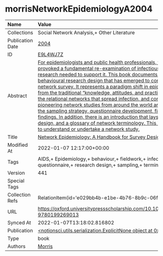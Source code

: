 # morrisNetworkEpidemiologyA2004
| Name             | Value                                                                                                                                                                                                                                                                                                                                                                                                                                                                                                                                                                                                                                                                                                                                                                                                                                                                                                                                                                                                                                                                                                |
|:-----------------|:-----------------------------------------------------------------------------------------------------------------------------------------------------------------------------------------------------------------------------------------------------------------------------------------------------------------------------------------------------------------------------------------------------------------------------------------------------------------------------------------------------------------------------------------------------------------------------------------------------------------------------------------------------------------------------------------------------------------------------------------------------------------------------------------------------------------------------------------------------------------------------------------------------------------------------------------------------------------------------------------------------------------------------------------------------------------------------------------------------|
| Collections      | Social Network Analysis,+ Other Literature                                                                                                                                                                                                                                                                                                                                                                                                                                                                                                                                                                                                                                                                                                                                                                                                                                                                                                                                                                                                                                                           |
| Publication Date | [2004](<notionsci.utils.serialization.ExplicitNone object at 0x7f61bfbedd30>)                                                                                                                                                                                                                                                                                                                                                                                                                                                                                                                                                                                                                                                                                                                                                                                                                                                                                                                                                                                                                        |
| ID               | [E9L4WJ7Z](<notionsci.utils.serialization.ExplicitNone object at 0x7f61bfbede50>)                                                                                                                                                                                                                                                                                                                                                                                                                                                                                                                                                                                                                                                                                                                                                                                                                                                                                                                                                                                                                    |
| Abstract         | [For epidemiologists and public health professionals, the global epidemic of HIV/AIDS has provoked a fundamental re-examination of infectious disease prevention and the research needed to support it. This book documents and explains a breakthrough in behavioural research design that has emerged to confront this new challenge: the network survey. It represents a paradigm shift in epidemiology, broadening the focus from the traditional “knowledge, attitudes, and practices (KAP)” of individuals to mapping the relational networks that spread infection, and constrain behavioural change. Eight pioneering network studies from around the world are reviewed, with extensive detail on the sampling strategy, questionnaire development, fieldwork experiences, and key findings. In addition, there is an introduction that lays out the basics of network survey design, and a glossary of network terminology. This is a unique resource for all who wish to understand or undertake a network study.](<notionsci.utils.serialization.ExplicitNone object at 0x7f61bfbedf70>) |
| Title            | [Network Epidemiology: A Handbook for Survey Design and Data Collection](<notionsci.utils.serialization.ExplicitNone object at 0x7f61bfbf00d0>)                                                                                                                                                                                                                                                                                                                                                                                                                                                                                                                                                                                                                                                                                                                                                                                                                                                                                                                                                      |
| Modified At      | 2022-01-07 12:17:00+00:00                                                                                                                                                                                                                                                                                                                                                                                                                                                                                                                                                                                                                                                                                                                                                                                                                                                                                                                                                                                                                                                                            |
| Tags             | AIDS,+ Epidemiology,+ behaviour,+ fieldwork,+ infectious disease,+ network survey,+ questionnaire,+ research design,+ sampling,+ terminology                                                                                                                                                                                                                                                                                                                                                                                                                                                                                                                                                                                                                                                                                                                                                                                                                                                                                                                                                         |
| Version          | 441                                                                                                                                                                                                                                                                                                                                                                                                                                                                                                                                                                                                                                                                                                                                                                                                                                                                                                                                                                                                                                                                                                  |
| Special Tags     |                                                                                                                                                                                                                                                                                                                                                                                                                                                                                                                                                                                                                                                                                                                                                                                                                                                                                                                                                                                                                                                                                                      |
| Collection Refs  | RelationItem(id='e029bb4b-e1be-4b76-8b9c-06f572003502')                                                                                                                                                                                                                                                                                                                                                                                                                                                                                                                                                                                                                                                                                                                                                                                                                                                                                                                                                                                                                                              |
| URL              | https://oxford.universitypressscholarship.com/10.1093/0199269017.001.0001/acprof-9780199269013                                                                                                                                                                                                                                                                                                                                                                                                                                                                                                                                                                                                                                                                                                                                                                                                                                                                                                                                                                                                       |
| Synced At        | 2022-01-07T13:18:02.816802                                                                                                                                                                                                                                                                                                                                                                                                                                                                                                                                                                                                                                                                                                                                                                                                                                                                                                                                                                                                                                                                           |
| Publication      | [<notionsci.utils.serialization.ExplicitNone object at 0x7f61bfbf0850>](<notionsci.utils.serialization.ExplicitNone object at 0x7f61bfbf0850>)                                                                                                                                                                                                                                                                                                                                                                                                                                                                                                                                                                                                                                                                                                                                                                                                                                                                                                                                                       |
| Type             | book                                                                                                                                                                                                                                                                                                                                                                                                                                                                                                                                                                                                                                                                                                                                                                                                                                                                                                                                                                                                                                                                                                 |
| Authors          | [Morris](<notionsci.utils.serialization.ExplicitNone object at 0x7f61bfbf0a00>)                                                                                                                                                                                                                                                                                                                                                                                                                                                                                                                                                                                                                                                                                                                                                                                                                                                                                                                                                                                                                      |


